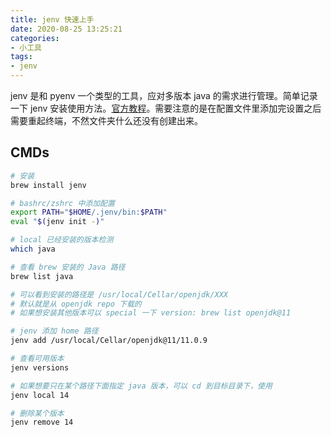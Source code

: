 ```yaml
---
title: jenv 快速上手
date: 2020-08-25 13:25:21
categories:
- 小工具
tags:
- jenv
---
```


jenv 是和 pyenv 一个类型的工具，应对多版本 java 的需求进行管理。简单记录一下 jenv 安装使用方法。[官方教程](https://www.jenv.be/)。需要注意的是在配置文件里添加完设置之后需要重起终端，不然文件夹什么还没有创建出来。

## CMDs

```bash
# 安装
brew install jenv

# bashrc/zshrc 中添加配置
export PATH="$HOME/.jenv/bin:$PATH"
eval "$(jenv init -)"

# local 已经安装的版本检测
which java

# 查看 brew 安装的 Java 路径
brew list java 

# 可以看到安装的路径是 /usr/local/Cellar/openjdk/XXX
# 默认就是从 openjdk repo 下载的
# 如果想安装其他版本可以 special 一下 version: brew list openjdk@11

# jenv 添加 home 路径
jenv add /usr/local/Cellar/openjdk@11/11.0.9

# 查看可用版本
jenv versions

# 如果想要只在某个路径下面指定 java 版本，可以 cd 到目标目录下，使用
jenv local 14

# 删除某个版本
jenv remove 14
```
